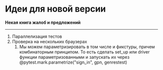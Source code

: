 # Идеи для новой версии

**Некая книга жалоб и предложений**
****
1. Параллелизация тестов
2. Проверка на нескольких браузерах
   1. Мы можем параметризировать в том числе и фикстуры, причем комбинаторным принципом. То есть сделать set_up или 
   driver функции параметризованными и запускать их через @pytest.mark.parametrize("sign_in", gpn, genrestest)

